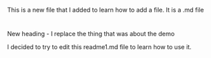 This is a new file that I added to learn how to add a file.  It is a .md file
#
New heading - I replace the thing that was about the demo

I decided to try to edit this readme1.md file to learn how to use it.
